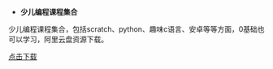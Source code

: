 * **少儿编程课程集合**
  
少儿编程课程集合，包括scratch、python、趣味c语言、安卓等等方面，0基础也可以学习，阿里云盘资源下载。  
  
[点击下载](https://www.aliyundrive.com/s/XZZ9isXVJVY)


